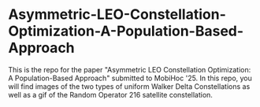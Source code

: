 # Asymmetric-LEO-Constellation-Optimization-A-Population-Based-Approach

This is the repo for the paper "Asymmetric LEO Constellation Optimization: A Population-Based Approach" submitted to MobiHoc '25. In this repo, you will find images of the two types of uniform Walker Delta Constellations as well as a gif of the Random Operator 216 satellite constellation.
